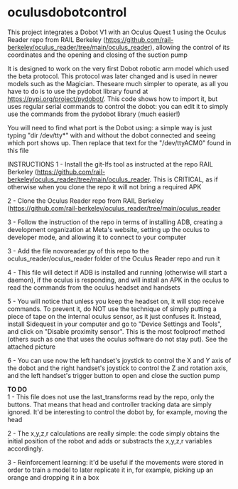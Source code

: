 # oculusdobotcontrol
This project integrates a Dobot V1 with an Oculus Quest 1 using the Oculus Reader repo from RAIL Berkeley (https://github.com/rail-berkeley/oculus_reader/tree/main/oculus_reader), allowing the control of its coordinates and the opening and closing of the suction pump

It is designed to work on the very first Dobot robotic arm model which used the beta protocol. This protocol was later changed and is used in newer models such as the Magician. Theseare much simpler to operate, as all you have to do is to use the pydobot library found at https://pypi.org/project/pydobot/. This code shows how to import it, but uses regular serial commands to control the dobot: you can edit it to simply use the commands from the pydobot library (much easier!)

You will need to find what port is the Dobot using: a simple way is just typing "dir /dev/tty*" with and without the dobot connected and seeing which port shows up. Then replace that text for the "/dev/ttyACM0" found in this file

INSTRUCTIONS
1 - Install the git-lfs tool as instructed at the repo RAIL Berkeley (https://github.com/rail-berkeley/oculus_reader/tree/main/oculus_reader. This is CRITICAL, as if otherwise when you clone the repo it will not bring a required APK

2 - Clone the Oculus Reader repo from RAIL Berkeley (https://github.com/rail-berkeley/oculus_reader/tree/main/oculus_reader

3 - Follow the instruction of the repo in terms of installing ADB, creating a development organization at Meta's website, setting up the oculus to developer mode, and allowing it to connect to your computer

3 - Add the file novoreader.py of this repo to the oculus_reader/oculus_reader folder of the Oculus Reader repo and run it

4 - This file will detect if ADB is installed and running (otherwise will start a daemon), if the oculus is responding, and will install an APK in the oculus to read the commands from the oculus headset and handsets 

5 - You will notice that unless you keep the headset on, it will stop receive commands. To prevent it, do NOT use the technique of simply putting a piece of tape on the internal oculus sensor, as it just confuses it. Instead, install Sidequest in your computer and go to "Device Settings and Tools", and click on "Disable proximity sensor". This is the most foolproof method (others such as one that uses the oculus software do not stay put). See the attached picture

6 - You can use now the left handset's joystick to control the X and Y axis of the dobot and the right handset's joystick to control the Z and rotation axis, and the left handset's trigger button to open and close the suction pump


**TO DO**<br>
1 - This file does not use the last_transforms read by the repo, only the buttons. That means that head and controller tracking data are simply ignored. It'd be interesting to control the dobot by, for example, moving the head

2 - The x,y,z,r calculations are really simple: the code simply obtains the initial position of the robot and adds or substracts the x,y,z,r variables accordingly. 

3 - Reinforcement learning: it'd be useful if the movements were stored in order to train a model to later replicate it in, for example, picking up an orange and dropping it in a box
